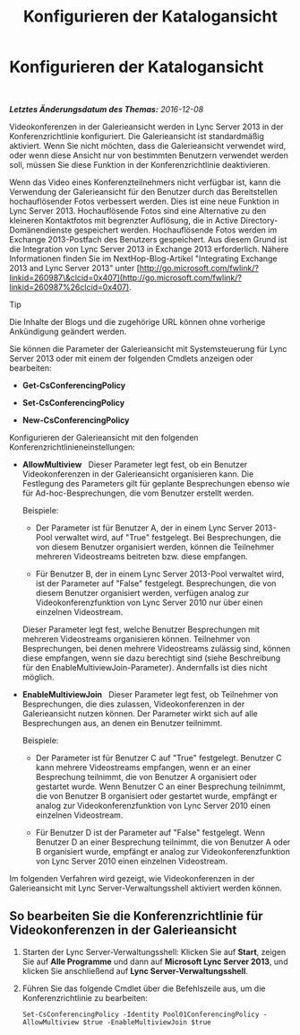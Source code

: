 ﻿---
title: Konfigurieren der Katalogansicht
TOCTitle: Konfigurieren der Katalogansicht
ms:assetid: 4a609178-47d8-4682-ac8d-29f882801924
ms:mtpsurl: https://technet.microsoft.com/de-de/library/JJ204871(v=OCS.15)
ms:contentKeyID: 49293915
ms.date: 12/10/2016
mtps_version: v=OCS.15
ms.translationtype: HT
---

# Konfigurieren der Katalogansicht

 

_**Letztes Änderungsdatum des Themas:** 2016-12-08_

Videokonferenzen in der Galerieansicht werden in Lync Server 2013 in der Konferenzrichtlinie konfiguriert. Die Galerieansicht ist standardmäßig aktiviert. Wenn Sie nicht möchten, dass die Galerieansicht verwendet wird, oder wenn diese Ansicht nur von bestimmten Benutzern verwendet werden soll, müssen Sie diese Funktion in der Konferenzrichtlinie deaktivieren.

Wenn das Video eines Konferenzteilnehmers nicht verfügbar ist, kann die Verwendung der Galerieansicht für den Benutzer durch das Bereitstellen hochauflösender Fotos verbessert werden. Dies ist eine neue Funktion in Lync Server 2013. Hochauflösende Fotos sind eine Alternative zu den kleineren Kontaktfotos mit begrenzter Auflösung, die in Active Directory-Domänendienste gespeichert werden. Hochauflösende Fotos werden im Exchange 2013-Postfach des Benutzers gespeichert. Aus diesem Grund ist die Integration von Lync Server 2013 in Exchange 2013 erforderlich. Nähere Informationen finden Sie im NextHop-Blog-Artikel "Integrating Exchange 2013 and Lync Server 2013" unter [http://go.microsoft.com/fwlink/?linkid=260987\&clcid=0x407](http://go.microsoft.com/fwlink/?linkid=260987%26clcid=0x407).


> [!TIP]
> Die Inhalte der Blogs und die zugehörige URL können ohne vorherige Ankündigung geändert werden.



Sie können die Parameter der Galerieansicht mit Systemsteuerung für Lync Server 2013 oder mit einem der folgenden Cmdlets anzeigen oder bearbeiten:

  - **Get-CsConferencingPolicy**

  - **Set-CsConferencingPolicy**

  - **New-CsConferencingPolicy**

Konfigurieren der Galerieansicht mit den folgenden Konferenzrichtlinieneinstellungen:

  - **AllowMultiview**   Dieser Parameter legt fest, ob ein Benutzer Videokonferenzen in der Galerieansicht organisieren kann. Die Festlegung des Parameters gilt für geplante Besprechungen ebenso wie für Ad-hoc-Besprechungen, die vom Benutzer erstellt werden.
    
    Beispiele:
    
      - Der Parameter ist für Benutzer A, der in einem Lync Server 2013-Pool verwaltet wird, auf "True" festgelegt. Bei Besprechungen, die von diesem Benutzer organisiert werden, können die Teilnehmer mehreren Videostreams beitreten bzw. diese empfangen.
    
      - Für Benutzer B, der in einem Lync Server 2013-Pool verwaltet wird, ist der Parameter auf "False" festgelegt. Besprechungen, die von diesem Benutzer organisiert werden, verfügen analog zur Videokonferenzfunktion von Lync Server 2010 nur über einen einzelnen Videostream.
    
    Dieser Parameter legt fest, welche Benutzer Besprechungen mit mehreren Videostreams organisieren können. Teilnehmer von Besprechungen, bei denen mehrere Videostreams zulässig sind, können diese empfangen, wenn sie dazu berechtigt sind (siehe Beschreibung für den EnableMultiviewJoin-Parameter). Andernfalls ist dies nicht möglich.

  - **EnableMultiviewJoin**   Dieser Parameter legt fest, ob Teilnehmer von Besprechungen, die dies zulassen, Videokonferenzen in der Galerieansicht nutzen können. Der Parameter wirkt sich auf alle Besprechungen aus, an denen ein Benutzer teilnimmt.
    
    Beispiele:
    
      - Der Parameter ist für Benutzer C auf "True" festgelegt. Benutzer C kann mehrere Videostreams empfangen, wenn er an einer Besprechung teilnimmt, die von Benutzer A organisiert oder gestartet wurde. Wenn Benutzer C an einer Besprechung teilnimmt, die von Benutzer B organisiert oder gestartet wurde, empfängt er analog zur Videokonferenzfunktion von Lync Server 2010 einen einzelnen Videostream.
    
      - Für Benutzer D ist der Parameter auf "False" festgelegt. Wenn Benutzer D an einer Besprechung teilnimmt, die von Benutzer A oder B organisiert wurde, empfängt er analog zur Videokonferenzfunktion von Lync Server 2010 einen einzelnen Videostream.

Im folgenden Verfahren wird gezeigt, wie Videokonferenzen in der Galerieansicht mit Lync Server-Verwaltungsshell aktiviert werden können.

## So bearbeiten Sie die Konferenzrichtlinie für Videokonferenzen in der Galerieansicht

1.  Starten der Lync Server-Verwaltungsshell: Klicken Sie auf **Start**, zeigen Sie auf **Alle Programme** und dann auf **Microsoft Lync Server 2013**, und klicken Sie anschließend auf **Lync Server-Verwaltungsshell**.

2.  Führen Sie das folgende Cmdlet über die Befehlszeile aus, um die Konferenzrichtlinie zu bearbeiten:
    
        Set-CsConferencingPolicy -Identity Pool01ConferencingPolicy -AllowMultiview $true -EnableMultiviewJoin $true

